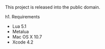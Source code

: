 This project is released into the public domain.

h1. Requirements

* Lua 5.1
* Metalua
* Mac OS X 10.7
* Xcode 4.2
